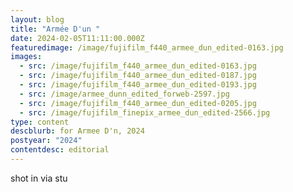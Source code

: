 ```yaml
---
layout: blog
title: "Armée D'un "
date: 2024-02-05T11:11:00.000Z
featuredimage: /image/fujifilm_f440_armee_dun_edited-0163.jpg
images:
  - src: /image/fujifilm_f440_armee_dun_edited-0163.jpg
  - src: /image/fujifilm_f440_armee_dun_edited-0187.jpg
  - src: /image/fujifilm_f440_armee_dun_edited-0193.jpg
  - src: /image/armee_dunn_edited_forweb-2597.jpg
  - src: /image/fujifilm_f440_armee_dun_edited-0205.jpg
  - src: /image/fujifilm_finepix_armee_dun_edited-2566.jpg
type: content
descblurb: for Armee D'n, 2024
postyear: "2024"
contentdesc: editorial
---
```

shot in via stu
